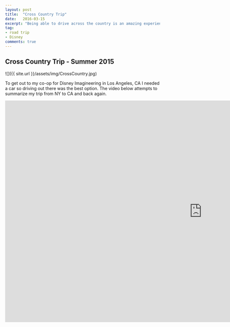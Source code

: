 ```yaml
---
layout: post
title:  "Cross Country Trip"
date:   2016-03-15
excerpt: "Being able to drive across the country is an amazing experience.."
tag:
- road trip 
- Disney
comments: true
---
```


## Cross Country Trip - Summer 2015

![]({{ site.url }}/assets/img/CrossCountry.jpg)

To get out to my co-op for Disney Imagineering in Los Angeles, CA I needed a car so driving out there was the best option. The video below attempts to summarize my trip from NY to CA and back again. 

<iframe width="1280" height="720" src="https://www.youtube.com/embed/qUZKAhsRFQY?rel=0" frameborder="0" allowfullscreen></iframe>

